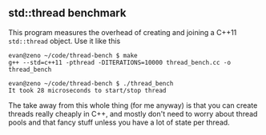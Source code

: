 std::thread benchmark
---------------------

This program measures the overhead of creating and joining a C++11
`std::thread` object. Use it like this

    evan@zeno ~/code/thread-bench $ make
    g++ --std=c++11 -pthread -DITERATIONS=10000 thread_bench.cc -o thread_bench
    
    evan@zeno ~/code/thread-bench $ ./thread_bench 
    It took 28 microseconds to start/stop thread

The take away from this whole thing (for me anyway) is that you can
create threads really cheaply in C++, and mostly don't need to worry
about thread pools and that fancy stuff unless you have a lot of state
per thread.
